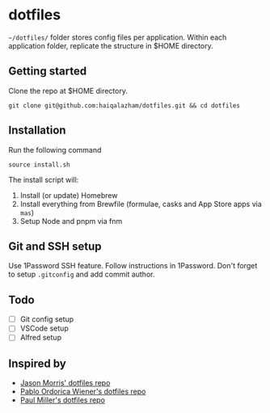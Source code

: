 # dotfiles

`~/dotfiles/` folder stores config files per application. Within each application folder, replicate the structure in $HOME directory.

## Getting started

Clone the repo at $HOME directory.

`git clone git@github.com:haiqalazham/dotfiles.git && cd dotfiles`

## Installation

Run the following command

`source install.sh`

The install script will:

1. Install (or update) Homebrew
2. Install everything from Brewfile (formulae, casks and App Store apps via `mas`)
3. Setup Node and pnpm via fnm

## Git and SSH setup

Use 1Password SSH feature. Follow instructions in 1Password. Don't forget to setup `.gitconfig` and add commit author.

## Todo

- [ ] Git config setup
- [ ] VSCode setup
- [ ] Alfred setup

## Inspired by

- [Jason Morris' dotfiles repo](https://github.com/jsnmrs/dotfiles/)
- [Pablo Ordorica Wiener's dotfiles repo](https://github.com/pablordoricaw/my-mac-setup/)
- [Paul Miller's dotfiles repo](https://github.com/paulmillr/dotfiles)